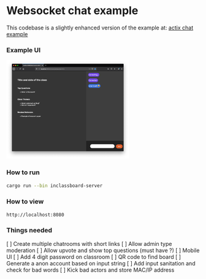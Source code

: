 # Websocket chat example

This codebase is a slightly enhanced version of the example at:
[actix chat example](https://github.com/actix/actix/tree/master/examples/chat)

### Example UI

<img src="https://raw.githubusercontent.com/drbh/inclassboard/master/public/screen.png" width="320" />


### How to run
```bash
cargo run --bin inclassboard-server
```

### How to view
```
http://localhost:8080
```


### Things needed

[ ] Create multiple chatrooms with short links
[ ] Allow admin type moderation 
[ ] Allow upvote and show top questions (must have ?)
[ ] Mobile UI
[ ] Add 4 digit password on classroom
[ ] QR code to find board
[ ] Generate a anon account based on input string
[ ] Add input sanitation and check for bad words
[ ] Kick bad actors and store MAC/IP address
